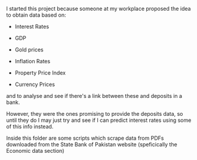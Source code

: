 I started this project because someone at my workplace proposed the idea to obtain data based on:

* Interest Rates  
    
* GDP  
    
* Gold prices  
    
* Inflation Rates  
    
* Property Price Index  
    
* Currency Prices
    
and to analyse and see if there's a link between these and deposits in a bank.

However, they were the ones promising to provide the deposits data, so until they do I may just try and see if I can predict interest rates using some of this info instead.

Inside this folder are some scripts which scrape data from PDFs downloaded from the State Bank of Pakistan website (speficically the Economic data section)
